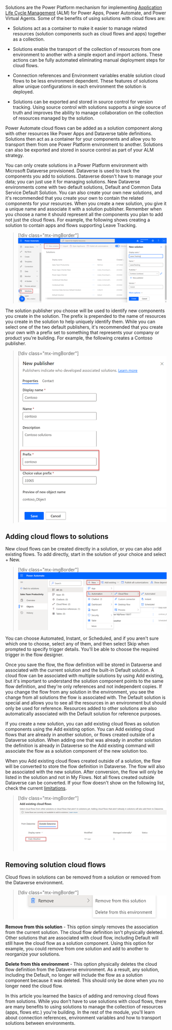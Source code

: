 Solutions are the Power Platform mechanism for implementing [Application Life Cycle Management](/power-platform/alm/?azure-portal=true) (ALM) for Power Apps, Power Automate, and Power Virtual Agents. Some of the benefits of using solutions with cloud flows are:

-   Solutions act as a container to make it easier to manage related resources (solution components such as cloud flows and apps) together as a collection.

-   Solutions enable the transport of the collection of resources from one environment to another with a simple export and import actions. These actions can be fully automated eliminating manual deployment steps for cloud flows.

-   Connection references and Environment variables enable solution cloud flows to be less environment dependent. These features of solutions allow unique configurations in each environment the solution is deployed.

-   Solutions can be exported and stored in source control for version tracking. Using source control with solutions supports a single source of truth and improves the ability to manage collaboration on the collection of resources managed by the solution.

Power Automate cloud flows can be added as a solution component along with other resources like Power Apps and Dataverse table definitions. Solutions then act as a container for your components and allow you to transport them from one Power Platform environment to another. Solutions can also be exported and stored in source control as part of your ALM strategy.

You can only create solutions in a Power Platform environment with Microsoft Dataverse provisioned. Dataverse is used to track the components you add to solutions. Dataverse doesn't have to manage your data; you can just use it for managing solutions. New Dataverse environments come with two default solutions, Default and Common Data Service Default Solution. You can also create your own new solutions, and it's recommended that you create your own to contain the related components for your resources. When you create a new solution, you give it a unique name and associate it with a solution publisher. Remember when you choose a name it should represent all the components you plan to add not just the cloud flows. For example, the following shows creating a solution to contain apps and flows supporting Leave Tracking.

> [!div class="mx-imgBorder"]
> [![Screenshot of the creation of a new solution.](../media/new-solution.png)](../media/new-solution.png#lightbox)

The solution publisher you choose will be used to identify new components you create in the solution. The prefix is prepended to the name of resources you create in the solution to help uniquely identify them. While you can select one of the two default publishers, it's recommended that you create your own with a prefix set to something that represents your company or product you're building. For example, the following creates a Contoso publisher.

> [!div class="mx-imgBorder"]
> ![Screenshot of the creation of a new publisher for Contoso.](../media/new-publisher.png)

## Adding cloud flows to solutions

New cloud flows can be created directly in a solution, or you can also add existing flows. To add directly, start in the solution of your choice and select + New.

> [!div class="mx-imgBorder"]
> [![Screenshot of a new cloud flow added to a solution.](../media/new-cloud-flow.png)](../media/new-cloud-flow.png#lightbox)

You can choose Automated, Instant, or Scheduled, and if you aren't sure which one to choose, select any of them, and then select Skip when prompted to specify trigger details. You'll be able to choose the required trigger in the flow designer.

Once you save the flow, the flow definition will be stored in Dataverse and associated with the current solution and the built-in Default solution. A cloud flow can be associated with multiple solutions by using Add existing, but it's important to understand the solution component points to the same flow definition, and they're only references and not independent copies. If you change the flow from any solution in the environment, you see the change from all solutions the flow is associated with. The Default solution is special and allows you to see all the resources in an environment but should only be used for reference. Resources added to other solutions are also automatically associated with the Default solution for reference purposes.

If you create a new solution, you can add existing cloud flows as solution components using the Add existing option. You can Add existing cloud flows that are already in another solution, or flows created outside of a Dataverse solution. When adding one that was already in another solution the definition is already in Dataverse so the Add existing command will associate the flow as a solution component of the new solution too.

When you Add existing cloud flows created outside of a solution, the flow will be converted to store the flow definition in Dataverse. The flow will also be associated with the new solution. After conversion, the flow will only be listed in the solution and not in My Flows. Not all flows created outside Dataverse can be converted. If your flow doesn't show on the following list, check the current [limitations](/powerapps/maker/data-platform/solutions-overview?azure-portal=true#known-limitations).

> [!div class="mx-imgBorder"]
> ![Screenshot of a list of solutions outside of Dataverse.](../media/outside-dataverse.png)

## Removing solution cloud flows

Cloud flows in solutions can be removed from a solution or removed from the Dataverse environment.

> [!div class="mx-imgBorder"]
> ![Screenshot of a cloud flow being removed or deleted.](../media/remove-delete.png)

**Remove from this solution** - This option simply removes the association from the current solution. The cloud flow definition isn't physically deleted. Other solutions that are associated with cloud flow, including Default will still have the cloud flow as a solution component. Using this option for example, you could remove from one solution and add to another to reorganize your solutions.

**Delete from this environment** - This option physically deletes the cloud flow definition from the Dataverse environment. As a result, any solution, including the Default, no longer will include the flow as a solution component because it was deleted. This should only be done when you no longer need the cloud flow.

In this article you learned the basics of adding and removing cloud flows from solutions. While you don't have to use solutions with cloud flows, there are many benefits to using solutions to manage the collection of resources (apps, flows etc.) you're building. In the rest of the module, you'll learn about connection references, environment variables and how to transport solutions between environments.
